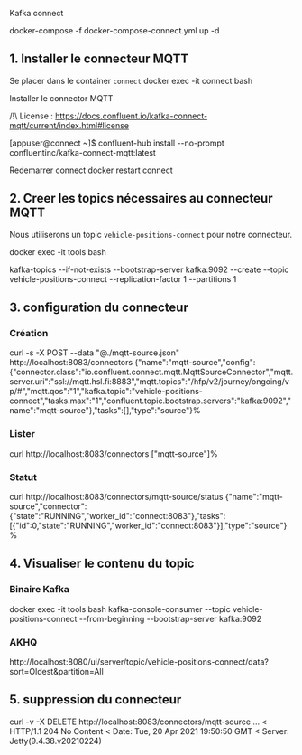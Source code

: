 Kafka connect



docker-compose -f docker-compose-connect.yml up -d

## 1. Installer le connecteur MQTT

Se placer dans le container `connect`
docker exec -it connect bash

Installer le connector MQTT

/!\ License : https://docs.confluent.io/kafka-connect-mqtt/current/index.html#license

[appuser@connect ~]$ confluent-hub install --no-prompt confluentinc/kafka-connect-mqtt:latest

Redemarrer connect 
docker restart connect


## 2. Creer les topics nécessaires au connecteur MQTT

Nous utiliserons un topic `vehicle-positions-connect`  pour notre connecteur.

docker exec -it tools bash

kafka-topics --if-not-exists --bootstrap-server kafka:9092 --create --topic vehicle-positions-connect --replication-factor 1 --partitions 1


## 3. configuration du connecteur

### Création
curl -s -X POST --data "@./mqtt-source.json" http://localhost:8083/connectors
{"name":"mqtt-source","config":{"connector.class":"io.confluent.connect.mqtt.MqttSourceConnector","mqtt.server.uri":"ssl://mqtt.hsl.fi:8883","mqtt.topics":"/hfp/v2/journey/ongoing/vp/#","mqtt.qos":"1","kafka.topic":"vehicle-positions-connect","tasks.max":"1","confluent.topic.bootstrap.servers":"kafka:9092","name":"mqtt-source"},"tasks":[],"type":"source"}%

### Lister
curl http://localhost:8083/connectors
["mqtt-source"]%

### Statut
curl http://localhost:8083/connectors/mqtt-source/status
{"name":"mqtt-source","connector":{"state":"RUNNING","worker_id":"connect:8083"},"tasks":[{"id":0,"state":"RUNNING","worker_id":"connect:8083"}],"type":"source"}%

## 4. Visualiser le contenu du topic

### Binaire Kafka

docker exec -it tools bash
kafka-console-consumer --topic vehicle-positions-connect --from-beginning --bootstrap-server kafka:9092

### AKHQ

http://localhost:8080/ui/server/topic/vehicle-positions-connect/data?sort=Oldest&partition=All

## 5. suppression du connecteur

 
curl -v -X DELETE http://localhost:8083/connectors/mqtt-source
...
< HTTP/1.1 204 No Content
< Date: Tue, 20 Apr 2021 19:50:50 GMT
< Server: Jetty(9.4.38.v20210224)

